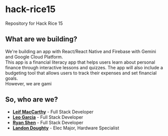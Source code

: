 # hack-rice15
Repository for Hack Rice 15<br>
## What are we building?
We're building an app with React/React Native and Firebase with Gemini and Google Cloud Platform.<br>
This app is a financial literacy app that helps users learn about personal finance through interactive lessons and quizzes. The app will also include a budgeting tool that allows users to track their expenses and set financial goals.<br>
However, we are gami
## So, who are we?
- **[Leif MacCarthy](https://linkedin.com/in/lmaccart)** - Full Stack Developer
- **[Leo Garcia](https://linkedin.com/in/leo-gar)** - Full Stack Developer
- **[Ryan Shen](https://linkedin.com/in/h-ryan-shen)** - Full Stack Developer
- **[Landon Doughty](https://www.linkedin.com/in/landon-doughty-a9a6b6324/)** - Elec Major, Hardware Specialist
